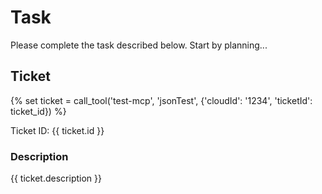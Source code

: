 # Task

Please complete the task described below. Start by planning...

## Ticket

{% set ticket = call_tool('test-mcp', 'jsonTest', {'cloudId': '1234', 'ticketId': ticket_id}) %}

Ticket ID: {{ ticket.id }}

### Description
{{ ticket.description }}
